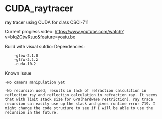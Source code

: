 # CUDA_raytracer
ray tracer using CUDA for class CSCI-711

Current progress video: https://www.youtube.com/watch?v=bIqZGtwRsuo&feature=youtu.be

Build with visual sutdio:
	Dependencies:
	
		-glew-2.1.0
		-glfw-3.3.2
		-cuda-10.2
	

Known Issue: 

    -No camera manipulation yet
	
    -No recursion used, results in lack of refraction calculation in reflection ray and reflection calculation in refraction ray. It seems that with limit stack size for GPU(hardware restriction), ray trace recursion can easily use up the stack and gives runtime error 719. I might change the code structure to see if I will be able to use the recursion in the future. 
